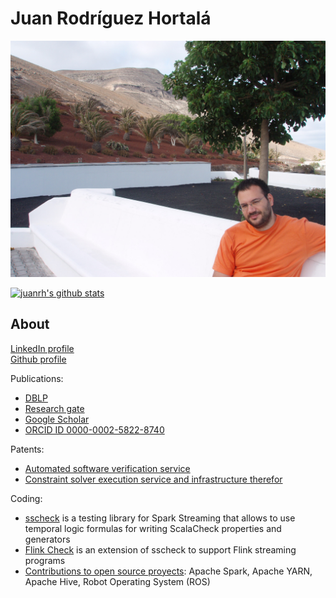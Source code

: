 # Juan Rodríguez Hortalá

![Juan Rodríguez Hortalá on vacation](imgs/me.jpg "Juan Rodríguez Hortalá on vacation")

[![juanrh's github stats](https://github-readme-stats.vercel.app/api?username=juanrh&count_private=true&show_icons=true&theme=synthwave)](https://github.com/anuraghazra/github-readme-stats)


## About

[LinkedIn profile](https://www.linkedin.com/in/juan-rodriguez-hortala/)  
[Github profile](https://github.com/juanrh) 

Publications:

- [DBLP](https://dblp.uni-trier.de/pers/hd/r/Rodr=iacute=guez=Hortal=aacute=:Juan.html)
- [Research gate](https://www.researchgate.net/profile/Juan_Rodriguez-Hortala)
- [Google Scholar](https://scholar.google.es/citations?user=6VJZpAQAAAAJ&hl=en&authuser=1&oi=sra)
- [ORCID ID 0000-0002-5822-8740](https://orcid.org/0000-0002-5822-8740)

Patents:

- [Automated software verification service](http://patft.uspto.gov/netacgi/nph-Parser?Sect1=PTO1&Sect2=HITOFF&d=PALL&p=1&u=%2Fnetahtml%2FPTO%2Fsrchnum.htm&r=1&f=G&l=50&s1=10664379.PN.&OS=PN/10664379&RS=PN/10664379)
- [Constraint solver execution service and infrastructure therefor](http://patft.uspto.gov/netacgi/nph-Parser?Sect1=PTO1&Sect2=HITOFF&d=PALL&p=1&u=%2Fnetahtml%2FPTO%2Fsrchnum.htm&r=1&f=G&l=50&s1=10,977,111.PN.&OS=PN/10,977,111&RS=PN/10,977,111) 

Coding:

- [sscheck](https://github.com/juanrh/sscheck) is a testing library for Spark Streaming that allows to use temporal logic formulas for writing ScalaCheck properties and generators
- [Flink Check](https://github.com/demiourgoi/flink-check) is an extension of sscheck to support Flink streaming programs
- [Contributions to open source proyects](https://github.com/search?q=juan+hortala&type=Commits): Apache Spark, Apache YARN, Apache Hive, Robot Operating System (ROS)
